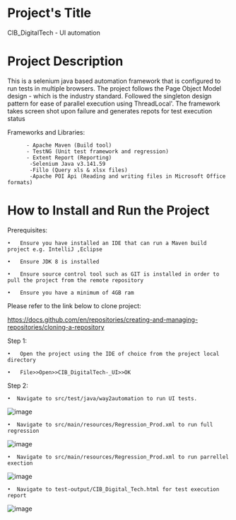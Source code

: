 # Project's Title
  CIB_DigitalTech - UI automation

 # Project Description
  This is a selenium java based automation framework that is configured to run tests in multiple browsers.
  The project follows the Page Object Model design - which is the industry standard.
  Followed the singleton design pattern for ease of parallel execution using ThreadLocal'.
  The framework takes screen shot upon failure and
  generates repots for test execution status
  
  
   Frameworks and Libraries:
      
          - Apache Maven (Build tool)
          - TestNG (Unit test framework and regression)
          - Extent Report (Reporting)
           -Selenium Java v3.141.59
           -Fillo (Query xls & xlsx files)
           -Apache POI Api (Reading and writing files in Microsoft Office formats)
  
 #  How to Install and Run the Project
 
   Prerequisites:
       
    •	Ensure you have installed an IDE that can run a Maven build project e.g. IntelliJ ,Eclipse 
    
    •	Ensure JDK 8 is installed
    
    •	Ensure source control tool such as GIT is installed in order to pull the project from the remote repository
    
    •	Ensure you have a minimum of 4GB ram
    

   
Please refer to the link below to clone project:
       
https://docs.github.com/en/repositories/creating-and-managing-repositories/cloning-a-repository
   
   Step 1:
   
    •	Open the project using the IDE of choice from the project local directory
    
    •	File>>Open>>CIB_DigitalTech-_UI>>OK

   Step 2:
    
    •  Navigate to src/test/java/way2automation to run UI tests.

![image](https://github.com/NeoMahobe/CIB_DigitalTech-_UI/assets/61291968/e51549db-4972-4416-adf1-af4d8dd25bd5)

    •  Navigate to src/main/resources/Regression_Prod.xml to run full regression

![image](https://github.com/NeoMahobe/CIB_DigitalTech-_UI/assets/61291968/f4b06605-ba4d-4b9a-a861-01d1549beefd)

    •  Navigate to src/main/resources/Regression_Prod.xml to run parrellel exection

![image](https://github.com/NeoMahobe/CIB_DigitalTech-_UI/assets/61291968/9b1471f5-d075-4761-aa72-05b9ffb5014f)

    •  Navigate to test-output/CIB_Digital_Tech.html for test execution report
  
![image](https://github.com/NeoMahobe/CIB_DigitalTech-_UI/assets/61291968/4856d02d-4b7f-4dcd-8fed-1c164caa0e89)



    

   
  
